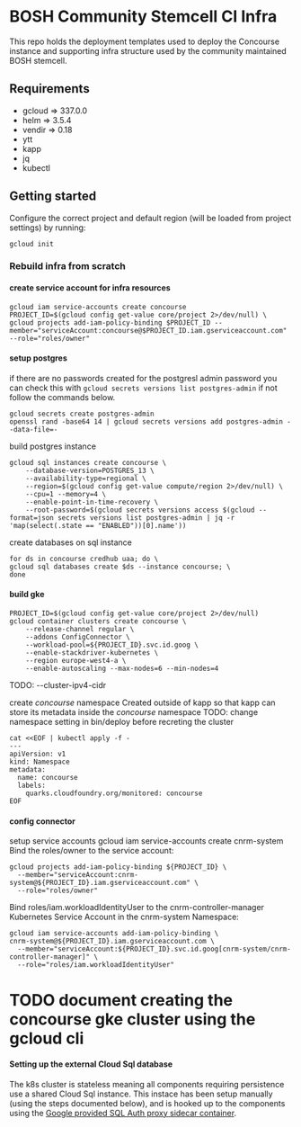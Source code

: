 # BOSH Community Stemcell CI Infra

This repo holds the deployment templates used to deploy the Concourse instance
and supporting infra structure used by the community maintained BOSH stemcell.

## Requirements
- gcloud => 337.0.0
- helm => 3.5.4
- vendir => 0.18
- ytt
- kapp
- jq
- kubectl

## Getting started

Configure the correct project and default region (will be loaded from project settings) by running:
```
gcloud init
```



### Rebuild infra from scratch

#### create service account for infra resources
```
gcloud iam service-accounts create concourse
PROJECT_ID=$(gcloud config get-value core/project 2>/dev/null) \
gcloud projects add-iam-policy-binding $PROJECT_ID --member="serviceAccount:concourse@$PROJECT_ID.iam.gserviceaccount.com" --role="roles/owner"
```

#### setup postgres
if there are no passwords created for the postgresl admin password
you can check this with `gcloud secrets versions list postgres-admin` if not follow the commands below.
```
gcloud secrets create postgres-admin
openssl rand -base64 14 | gcloud secrets versions add postgres-admin --data-file=-
```
build postgres instance
```
gcloud sql instances create concourse \
    --database-version=POSTGRES_13 \
    --availability-type=regional \
    --region=$(gcloud config get-value compute/region 2>/dev/null) \
    --cpu=1 --memory=4 \
    --enable-point-in-time-recovery \
    --root-password=$(gcloud secrets versions access $(gcloud --format=json secrets versions list postgres-admin | jq -r 'map(select(.state == "ENABLED"))[0].name'))
```

create databases on sql instance
```
for ds in concourse credhub uaa; do \
gcloud sql databases create $ds --instance concourse; \
done
```

#### build gke
```
PROJECT_ID=$(gcloud config get-value core/project 2>/dev/null)
gcloud container clusters create concourse \
    --release-channel regular \
    --addons ConfigConnector \
    --workload-pool=${PROJECT_ID}.svc.id.goog \
    --enable-stackdriver-kubernetes \
    --region europe-west4-a \
    --enable-autoscaling --max-nodes=6 --min-nodes=4
```
TODO: --cluster-ipv4-cidr

create _concourse_ namespace
Created outside of kapp so that kapp can store its metadata inside the _concourse_ namespace
TODO: change namespace setting in bin/deploy before recreting the cluster
```
cat <<EOF | kubectl apply -f -
---
apiVersion: v1
kind: Namespace
metadata:
  name: concourse
  labels:
    quarks.cloudfoundry.org/monitored: concourse
EOF
```

#### config connector
setup service accounts
gcloud iam service-accounts create cnrm-system
Bind the roles/owner to the service account:
```
gcloud projects add-iam-policy-binding ${PROJECT_ID} \
  --member="serviceAccount:cnrm-system@${PROJECT_ID}.iam.gserviceaccount.com" \
  --role="roles/owner"
```
Bind roles/iam.workloadIdentityUser to the cnrm-controller-manager Kubernetes Service Account in the cnrm-system Namespace:
```
gcloud iam service-accounts add-iam-policy-binding \
cnrm-system@${PROJECT_ID}.iam.gserviceaccount.com \
  --member="serviceAccount:${PROJECT_ID}.svc.id.goog[cnrm-system/cnrm-controller-manager]" \
  --role="roles/iam.workloadIdentityUser"
```

# TODO document creating the concourse gke cluster using the gcloud cli

#### Setting up the external Cloud Sql database



The k8s cluster is stateless meaning all components requiring persistence use a shared Cloud Sql instance.
This instace has been setup manually (using the steps documented below), and is hooked up to the components using
the [Google provided SQL Auth proxy sidecar container](https://cloud.google.com/sql/docs/mysql/connect-kubernetes-engine#introduction).
